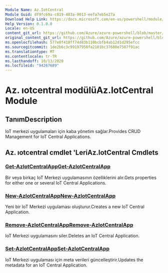 ```yaml
---
Module Name: Az.IotCentral
Module Guid: df9fc69a-c019-403a-9013-eefa7eb5e27a
Download Help Link: https://docs.microsoft.com/en-us/powershell/module/az.iotcentral
Help Version: 0.1.0.0
Locale: en-US
content_git_url: https://github.com/Azure/azure-powershell/blob/master/src/IotCentral/IotCentral/help/Az.IotCentral.md
original_content_git_url: https://github.com/Azure/azure-powershell/blob/master/src/IotCentral/IotCentral/help/Az.IotCentral.md
ms.openlocfilehash: 577e8f418ff74d83b110bcbfb4ab12d1d295efcc
ms.sourcegitcommit: 1de2b6c3c99197958fa2101bc37680e7507f91ac
ms.translationtype: MT
ms.contentlocale: tr-TR
ms.lasthandoff: 10/13/2020
ms.locfileid: "94267689"
---
```

# <span data-ttu-id="47ca4-101">Az. ıotcentral modülü</span><span class="sxs-lookup"><span data-stu-id="47ca4-101">Az.IotCentral Module</span></span>
## <span data-ttu-id="47ca4-102">Tanım</span><span class="sxs-lookup"><span data-stu-id="47ca4-102">Description</span></span>
<span data-ttu-id="47ca4-103">IoT merkezi uygulamaları için kaba yönetim sağlar.</span><span class="sxs-lookup"><span data-stu-id="47ca4-103">Provides CRUD Management for IoT Central Applications.</span></span>

## <span data-ttu-id="47ca4-104">Az. ıotcentral cmdlet 'Leri</span><span class="sxs-lookup"><span data-stu-id="47ca4-104">Az.IotCentral Cmdlets</span></span>
### [<span data-ttu-id="47ca4-105">Get-AzIotCentralApp</span><span class="sxs-lookup"><span data-stu-id="47ca4-105">Get-AzIotCentralApp</span></span>](Get-AzIotCentralApp.md)
<span data-ttu-id="47ca4-106">Bir veya birkaç IoT Merkezi uygulamasının özelliklerini alır.</span><span class="sxs-lookup"><span data-stu-id="47ca4-106">Gets properties for either one or several IoT Central Applications.</span></span>

### [<span data-ttu-id="47ca4-107">New-AzIotCentralApp</span><span class="sxs-lookup"><span data-stu-id="47ca4-107">New-AzIotCentralApp</span></span>](New-AzIotCentralApp.md)
<span data-ttu-id="47ca4-108">Yeni bir IoT Merkezi uygulaması oluşturur.</span><span class="sxs-lookup"><span data-stu-id="47ca4-108">Creates a new IoT Central Application.</span></span>

### [<span data-ttu-id="47ca4-109">Remove-AzIotCentralApp</span><span class="sxs-lookup"><span data-stu-id="47ca4-109">Remove-AzIotCentralApp</span></span>](Remove-AzIotCentralApp.md)
<span data-ttu-id="47ca4-110">IoT Merkezi uygulamasını siler.</span><span class="sxs-lookup"><span data-stu-id="47ca4-110">Deletes an IoT Central Application.</span></span>

### [<span data-ttu-id="47ca4-111">Set-AzIotCentralApp</span><span class="sxs-lookup"><span data-stu-id="47ca4-111">Set-AzIotCentralApp</span></span>](Set-AzIotCentralApp.md)
<span data-ttu-id="47ca4-112">IoT Merkezi uygulaması için meta verileri güncelleştirir.</span><span class="sxs-lookup"><span data-stu-id="47ca4-112">Updates the metadata for an IoT Central Application.</span></span>

